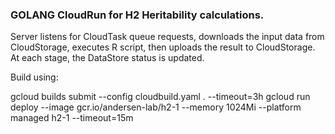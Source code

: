 ### GOLANG CloudRun for H2 Heritability calculations. ###

Server listens for CloudTask queue requests, downloads the input data from CloudStorage, executes R script, then uploads the result to CloudStorage. At each stage, the DataStore status is updated.

Build using:

gcloud builds submit --config cloudbuild.yaml . --timeout=3h
gcloud run deploy --image gcr.io/andersen-lab/h2-1 --memory 1024Mi --platform managed h2-1 --timeout=15m
